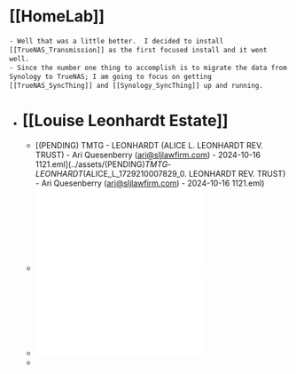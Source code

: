 # [[HomeLab]]
	- Well that was a little better.  I decided to install [[TrueNAS_Transmission]] as the first focused install and it went well.
	- Since the number one thing to accomplish is to migrate the data from Synology to TrueNAS; I am going to focus on getting [[TrueNAS_SyncThing]] and [[Synology_SyncThing]] up and running.
- # [[Louise Leonhardt Estate]]
	- [(PENDING) TMTG - LEONHARDT (ALICE L. LEONHARDT REV. TRUST) - Ari Quesenberry (ari@sljlawfirm.com) - 2024-10-16 1121.eml](../assets/(PENDING)_TMTG_-_LEONHARDT_(ALICE_L_1729210007829_0. LEONHARDT REV. TRUST) - Ari Quesenberry (ari@sljlawfirm.com) - 2024-10-16 1121.eml)
	- ![AAA197_Arbitration_Road_Map.pdf](../assets/AAA197_Arbitration_Road_Map_1729210044419_0.pdf)
	- ![ANDERSON; 20241015 LETTER TO STEPHEN BROWER.pdf](../assets/ANDERSON;_20241015_LETTER_TO_STEPHEN_BROWER_1729210065238_0.pdf)
	-